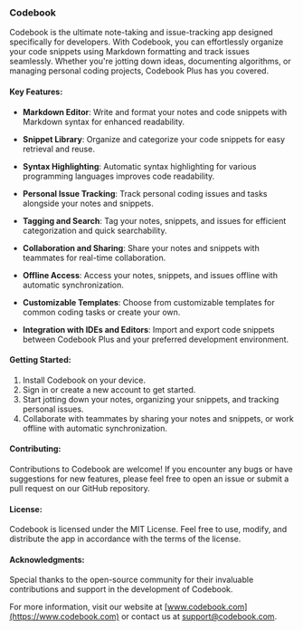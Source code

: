 ### Codebook

Codebook is the ultimate note-taking and issue-tracking app designed specifically for developers. With Codebook, you can effortlessly organize your code snippets using Markdown formatting and track issues seamlessly. Whether you're jotting down ideas, documenting algorithms, or managing personal coding projects, Codebook Plus has you covered.

#### Key Features:
- **Markdown Editor**: Write and format your notes and code snippets with Markdown syntax for enhanced readability.
  
- **Snippet Library**: Organize and categorize your code snippets for easy retrieval and reuse.

- **Syntax Highlighting**: Automatic syntax highlighting for various programming languages improves code readability.

- **Personal Issue Tracking**: Track personal coding issues and tasks alongside your notes and snippets.

- **Tagging and Search**: Tag your notes, snippets, and issues for efficient categorization and quick searchability.

- **Collaboration and Sharing**: Share your notes and snippets with teammates for real-time collaboration.

- **Offline Access**: Access your notes, snippets, and issues offline with automatic synchronization.

- **Customizable Templates**: Choose from customizable templates for common coding tasks or create your own.

- **Integration with IDEs and Editors**: Import and export code snippets between Codebook Plus and your preferred development environment.

#### Getting Started:
1. Install Codebook on your device.
2. Sign in or create a new account to get started.
3. Start jotting down your notes, organizing your snippets, and tracking personal issues.
4. Collaborate with teammates by sharing your notes and snippets, or work offline with automatic synchronization.

#### Contributing:
Contributions to Codebook are welcome! If you encounter any bugs or have suggestions for new features, please feel free to open an issue or submit a pull request on our GitHub repository.

#### License:
Codebook is licensed under the MIT License. Feel free to use, modify, and distribute the app in accordance with the terms of the license.

#### Acknowledgments:
Special thanks to the open-source community for their invaluable contributions and support in the development of Codebook.

For more information, visit our website at [www.codebook.com](https://www.codebook.com) or contact us at [support@codebook.com](mailto:support@codebook.com).